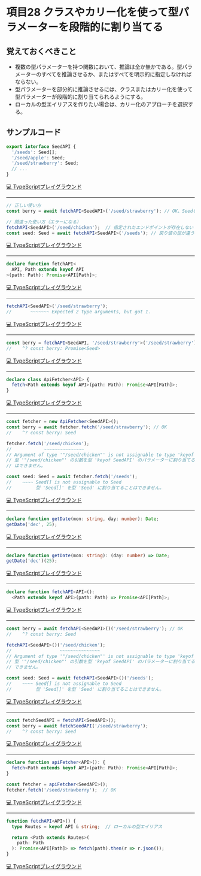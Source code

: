 # 項目28  クラスやカリー化を使って型パラメーターを段階的に割り当てる

## 覚えておくべきこと

* 複数の型パラメーターを持つ関数において、推論は全か無かである。型パラメーターのすべてを推論させるか、またはすべてを明示的に指定しなければならない。
* 型パラメーターを部分的に推論させるには、クラスまたはカリー化を使って型パラメーターが段階的に割り当てられるようにする。
* ローカルの型エイリアスを作りたい場合は、カリー化のアプローチを選択する。

## サンプルコード

```ts
export interface SeedAPI {
  '/seeds': Seed[];
  '/seed/apple': Seed;
  '/seed/strawberry': Seed;
  // ...
}
```

[💻 TypeScriptプレイグラウンド](https://www.typescriptlang.org/ja/play/?ts=5.8.2#code/KYDwDg9gTgLgBASwHY2FAZgQwMbDgZWGABMBBABQEk4BvAKDjgHIB6AZyOLaYC4DOA2gF0A3A2btOLTGDAAbYL34kxjVhxLsYUTAHcARmigBPJYRXiWLOADo7dAL5A)

----

```ts
// 正しい使い方
const berry = await fetchAPI<SeedAPI>('/seed/strawberry'); // OK、Seedを返す

// 間違った使い方（エラーになる）
fetchAPI<SeedAPI>('/seed/chicken');  // 指定されたエンドポイントが存在しない
const seed: Seed = await fetchAPI<SeedAPI>('/seeds'); // 戻り値の型が違う
```

[💻 TypeScriptプレイグラウンド](https://www.typescriptlang.org/ja/play/?ts=5.8.2#code/PTAEmNrR1BkEQZH95bCdpgKAMYHsB2BnALqARgKYBOxAnqALygCGA7jQJZ4BmhOKAFgIIAKAkgB4AyoUIATPvwB8ACgDkwLGPFKcxekVJl5ASgDcoEKADyAaUCADKImAkhkAr8YE0GJEmOBk1MCqCYGMGQPoM8BIAh-wAqGQEuGQB+GQGsGQCsGQGiGQEh-pDYOHgERFSk5RWUJYC5GFABrQgw9QyMwQHBjQCztQFUGQBiGb0DAZ4ZASYZAXYZAEoZGwAmGQBkGQA1tQAp1SEjoVExcUCzxAC5Qa3EqWgZmUESuKVSJdIUlFSwSstBAbiNAKIZAEgVAOwZAaPUe90AxBiA)

----

```ts
declare function fetchAPI<
  API, Path extends keyof API
>(path: Path): Promise<API[Path]>;
```

[💻 TypeScriptプレイグラウンド](https://www.typescriptlang.org/ja/play/?ts=5.8.2#code/CYUwxgNghgTiAEAzArgOzAFwJYHtVJAzAAsBBABQEkAeAKHngsoBp5yoNj4QAPDEVMADO8ANYgAnjkSMqtAHwAKAA4diALjZqAlJvIwcAWyxCQ1JgG12nALryA3EA)

----

```ts
fetchAPI<SeedAPI>('/seed/strawberry');
//       ~~~~~~~ Expected 2 type arguments, but got 1.
```

[💻 TypeScriptプレイグラウンド](https://www.typescriptlang.org/ja/play/?ts=5.8.2#code/GYUwLgxgFgggCgSQDwGUQgCbwQPgBQDkA9AM7oalgBOAhgO4BGIVVAngQJQDcAUEUQAIhwgQD9xE0QICiADwAOICGEwCATALCtFAmlQDmAVwC2IAHZgSAGgENDYAfoD2DgIwA6IA)

----

```ts
const berry = fetchAPI<SeedAPI, '/seed/strawberry'>('/seed/strawberry');  // OK
//    ^? const berry: Promise<Seed>
```

[💻 TypeScriptプレイグラウンド](https://www.typescriptlang.org/ja/play/?ts=5.8.2#code/MYewdgzgLgBARgUwE5IJ4wLwwGYKsACwEEAFASQB4BlBBAE1LIBoYByAeglrs6iQEMA7ohSpWAPgAUHLvV4DhyNKwCUAbhgx27GAHkA0gChtmzQD0A-DFCRYItAC4YJJCAC2ASy7Vu4oA)

----

```ts
declare class ApiFetcher<API> {
  fetch<Path extends keyof API>(path: Path): Promise<API[Path]>;
}
```

[💻 TypeScriptプレイグラウンド](https://www.typescriptlang.org/ja/play/?ts=5.8.2#code/CYUwxgNghgTiAEkoGdnwIIAcCWAxEALmABYgwA86ACgJIB88A3gFDzwBmhJ5VUBx8EAA8CIAHbA0AaxABPAPbsMtOgApMfYgC54vfgEodVGPIC22ZCEq0A2nuIBdOgG5mAXyA)

----

```ts
const fetcher = new ApiFetcher<SeedAPI>();
const berry = await fetcher.fetch('/seed/strawberry'); // OK
//    ^? const berry: Seed

fetcher.fetch('/seed/chicken');
//            ~~~~~~~~~~~~~~~
// Argument of type '"/seed/chicken"' is not assignable to type 'keyof SeedAPI'
// 型 '"/seed/chicken"' の引数を型 'keyof SeedAPI' のパラメーターに割り当てること
// はできません。

const seed: Seed = await fetcher.fetch('/seeds');
//    ~~~~ Seed[] is not assignable to Seed
//         型 'Seed[]' を型 'Seed' に割り当てることはできません。
```

[💻 TypeScriptプレイグラウンド](https://www.typescriptlang.org/ja/play/?ts=5.8.2#code/MYewdgzgLgBAZgUysAFggTjAvDMCDuMAggA4CWAYkqhgDwDKCCAJkQAoCSAfABQCUAbgBQoSLABGGdAE9sMAIb55ZWImRp0AOjWoeAcgD0EJsyNR0iyehl7BMAwZgB5ANJCHMTzAB6Afhii0DBWMgBcMIwsQkI6GtrUKPpGJgaoZMAA1ghgtsIeXgUFAH4lpWXl7o5E6ADmAK4AttmwIHAwUNIkCDB6AETJLKko6VlgvXowZBC4ILDyEBBkNWDy4gA23VAg7Z3delnSrREm7Bx6lTCA0eo9-caDaZnZ4zCAdgyAqPqADqaASQzX+wiHbUirE4ExegEWGQCXDIBDhkAPwyAfoYYYBrBkATkqAKIZAMr6gDMGQDRDIBlBkAFgwXQD2DIBzBkAsgyAPwZANoMgGSGQBADNFArA7sxwkC5IplKoEhh4uokiyILkLl4yscWABtAC6k2mYFmCgWSxW6022yBIsKnl+QOlEx+PSBExRGJxBNJlNpdKAA)

----

```ts
declare function getDate(mon: string, day: number): Date;
getDate('dec', 25);
```

[💻 TypeScriptプレイグラウンド](https://www.typescriptlang.org/ja/play/?ts=5.8.2#code/CYUwxgNghgTiAEAzArgOzAFwJYHtXwHMQMARKDEACgFs8AueAZwxi1QIBp5goBPB1MmoAjEDACUDMhQDcAKCKlyVAOSgwKrgCYArOJlA)

----

```ts
declare function getDate(mon: string): (day: number) => Date;
getDate('dec')(25);
```

[💻 TypeScriptプレイグラウンド](https://www.typescriptlang.org/ja/play/?ts=5.8.2#code/CYUwxgNghgTiAEAzArgOzAFwJYHtXwHMQMARKDEACgFs8AueAZwxi1QIEoHLgoBPBqmTUARiBgd4AXgB88MhQDcAKCKlyVAOSgwmjpQBMAVg6KgA)

----

```ts
declare function fetchAPI<API>():
  <Path extends keyof API>(path: Path) => Promise<API[Path]>;
```

[💻 TypeScriptプレイグラウンド](https://www.typescriptlang.org/ja/play/?ts=5.8.2#code/CYUwxgNghgTiAEAzArgOzAFwJYHtVJAzAAsBBABQEkAeCygPgAoBKALgCh55ryoNj4IAB4YQqYAGd4AaxABPHInh0mABz7FW8Xv2bwAvPW0wcAWywSQtKgG0dxALr0A3EA)

----

```ts
const berry = await fetchAPI<SeedAPI>()('/seed/strawberry'); // OK
//    ^? const berry: Seed

fetchAPI<SeedAPI>()('/seed/chicken');
//                  ~~~~~~~~~~~~~~~
// Argument of type '"/seed/chicken"' is not assignable to type 'keyof SeedAPI'
// 型 '"/seed/chicken"' の引数を型 'keyof SeedAPI' のパラメーターに割り当てることは
// できません。

const seed: Seed = await fetchAPI<SeedAPI>()('/seeds');
//    ~~~~ Seed[] is not assignable to Seed
//         型 'Seed[]' を型 'Seed' に割り当てることはできません。
```

[💻 TypeScriptプレイグラウンド](https://www.typescriptlang.org/ja/play/?ts=5.8.2#code/MYewdgzgLgBARgUwE5IJ4wLwwIYHdsCWsAZglMABYCCACgJIA8AygggCa10B8AFAJQ8A5AHoIrNqKhI8iFKkF8A3DGHCYAeQDSAKFUx9MAHoB+GKEixZaAFwwW7bdtLlq9ZuM68BIse2GUCYABrBDAFRV01A2iYmIA-BMSk5MiYKiQAcwBXAFtQ2BBiGChUAAcEGEEAIlFxfwpAkLAqwRgCCBgwEFhsCAgCDLBsOAAbCqgQYrKKwRDUQrsPekFUwGj1SprfCQDg0JaYQDsGQFR9QAdTQCSGddmEeaL7DmXDwEWGQEuGQEOGQB+GQH6Gd8BrBkAnJUAUQyAZX1AGYMgGiGQDKDIALBkA9gypQDmDIBZBkAfgyAbQZAMkMgCAGRzmaAwLa2O6YHD4IgwZyUTjudiefhCWrsCDhVIGJKLdgAbQAum0Ol0en0BkNRuNJncWbEYJc7tzWhdKndWv9geDoTCkWisUA)

----

```ts
const fetchSeedAPI = fetchAPI<SeedAPI>();
const berry = await fetchSeedAPI('/seed/strawberry');
//    ^? const berry: Seed
```

[💻 TypeScriptプレイグラウンド](https://www.typescriptlang.org/ja/play/?ts=5.8.2#code/MYewdgzgLgBAZgUysAFgZQQgJgQQAoCSMAvPEqvgQDwbaUB8AFAJQDcAUKJLAEYIBO-AJ4kYAQwDuYgJaxEydJlyFGAcgD0EJZqj9JfQUNVt269TAswAegH4YXaDAPCAXDFpYgA)

----

```ts
declare function apiFetcher<API>(): {
  fetch<Path extends keyof API>(path: Path): Promise<API[Path]>;
}

const fetcher = apiFetcher<SeedAPI>();
fetcher.fetch('/seed/strawberry');  // OK
```

[💻 TypeScriptプレイグラウンド](https://www.typescriptlang.org/ja/play/?ts=5.8.2#code/CYUwxgNghgTiAEAzArgOzAFwJYHtXygAcsAxEDMACxBgB4BBABQEkA+ACgEoAueAbwBQ8JOSq1GUDJXggAHhhCpgAZ3gBrEAE8cieEzbtCkyrwlSe8RjBwBbLMpAMWAbTOUAuqwDcAgL4CBMDxlDBEKahh4AF4CYjJwmloAZRAQYH0OTh9EUQiAOhzw9gByAHoHNPKMGCgAdwAjGhhNYqzhUtL4AHkAaSA)

----

```ts
function fetchAPI<API>() {
  type Routes = keyof API & string;  // ローカルの型エイリアス

  return <Path extends Routes>(
    path: Path
  ): Promise<API[Path]> => fetch(path).then(r => r.json());
}
```

[💻 TypeScriptプレイグラウンド](https://www.typescriptlang.org/ja/play/?ts=5.8.2#code/GYVwdgxgLglg9mABMAplCALAggBQJIA8ueAfABQCUiA3gFCKJQCeADiogEpwhQoDOiALyIA1iiZxgiYogBkiPlABOMMAHMA3AwD02xIFuGQD8MgaoZA1wyA7BkDR6oAqGQCUMgK4ZARQyBOhlr1EStCCVICOAIZQGIgoAB68YAAmAlw8-OTuDCyBGABciAFB7hTpOEpwALYwfChE+ADamRgAuiRCdajoGGTJQRQAdEEoYGRK9R7tAFZ8CJQUGrQAvkA)
